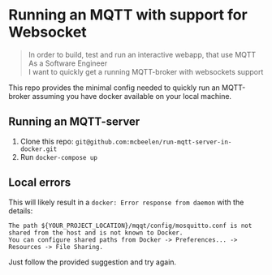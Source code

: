 # Running an MQTT with support for Websocket

> In order to build, test and run an interactive webapp, that use MQTT<br />
> As a Software Engineer<br />
> I want to quickly get a running MQTT-broker with websockets support

This repo provides the minimal config needed to quickly run an MQTT-broker assuming you have docker available on your local machine.

## Running an MQTT-server

1. Clone this repo: `git@github.com:mcbeelen/run-mqtt-server-in-docker.git`
2. Run `docker-compose up`

## Local errors

This will likely result in a `docker: Error response from daemon` with the details:
```
The path ${YOUR_PROJECT_LOCATION}/mqqt/config/mosquitto.conf is not shared from the host and is not known to Docker.
You can configure shared paths from Docker -> Preferences... -> Resources -> File Sharing.
```

Just follow the provided suggestion and try again.

